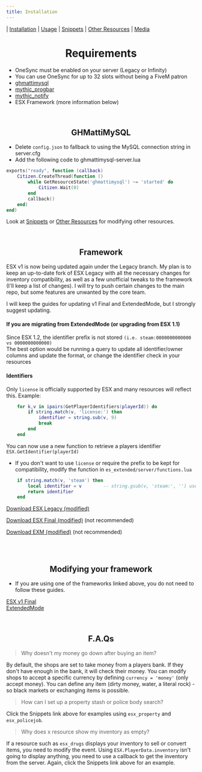 ```yaml
---
title: Installation
---
```


| [Installation](index) | [Usage](usage) | [Snippets](snippets) | [Other Resources](resources) | [Media](media)


<h1 align='center'>Requirements</h1> 


* OneSync must be enabled on your server (Legacy or Infinity)
* You can use OneSync for up to 32 slots without being a FiveM patron
* [ghmattimysql](https://github.com/GHMatti/ghmattimysql/releases)
* [mythic_progbar](https://github.com/thelindat/mythic_progbar)
* [mythic_notify](https://github.com/thelindat/mythic_notify)
* ESX Framework (more information below)


<br>
<h2 align='center'>GHMattiMySQL</h2>

* Delete `config.json` to fallback to using the MySQL connection string in server.cfg
* Add the following code to ghmattimysql-server.lua
```lua
exports("ready", function (callback)
	Citizen.CreateThread(function ()
		while GetResourceState('ghmattimysql') ~= 'started' do
			Citizen.Wait(0)
		end
		callback()
	end)
end)
```
Look at [Snippets](snippets) or [Other Resources](resources) for modifying other resources.  

<br>
<h2 align='center'>Framework</h2>

ESX v1 is now being updated again under the Legacy branch. My plan is to keep an up-to-date fork of ESX Legacy with all the necessary changes for inventory compatibility, as well as a few unofficial tweaks to the framework (I'll keep a list of changes). I will try to push certain changes to the main repo, but some features are unwanted by the core team.  

I will keep the guides for updating v1 Final and ExtendedMode, but I strongly suggest updating.  


#### If you are migrating from ExtendedMode (or upgrading from ESX 1.1)
Since ESX 1.2, the identifier prefix is not stored `(i.e. steam:0000000000000 vs 0000000000000)`  
The best option would be running a query to update all identifier/owner columns and update the format, or change the identifier check in your resources


#### Identifiers
Only `license` is officially supported by ESX and many resources will reflect this. Example:
```lua
	for k,v in ipairs(GetPlayerIdentifiers(playerId)) do
		if string.match(v, 'license:') then
			identifier = string.sub(v, 9)
			break
		end
	end
```
You can now use a new function to retrieve a players identifier `ESX.GetIdentifier(playerId)`  
* If you don't want to use `license` or require the prefix to be kept for compatibility, modify the function in `es_extended/server/functions.lua`
```lua
	if string.match(v, 'steam') then
		local identifier = v		-- string.gsub(v, 'steam:', '') use this to strip the prefix
		return identifier
	end
```





[Download ESX Legacy (modified)](https://github.com/thelindat/es_extended)

[Download ESX Final (modified)](https://cdn.discordapp.com/attachments/816673612621938759/839690298493108234/es_extended.zip) (not recommended)

[Download EXM (modified)](https://github.com/thelindat/extendedmode) (not recommended)


<br><br>
<h2 align='center'>Modifying your framework</h2>

* If you are using one of the frameworks linked above, you do not need to follow these guides.

[ESX v1 Final](esx)  
[ExtendedMode](exm)  


<br>

<h2 align='center'>F.A.Qs</h2>

> Why doesn't my money go down after buying an item?  

By default, the shops are set to take money from a players bank. If they don't have enough in the bank, it will check their money.
You can modify shops to accept a specific currency by defining `currency = 'money'` (only accept money).
You can define any item (dirty money, water, a literal rock) - so black markets or exchanging items is possible.


> How can I set up a property stash or police body search?  

Click the Snippets link above for examples using `esx_property` and `esx_policejob`.


> Why does x resource show my inventory as empty?  

If a resource such as `esx_drugs` displays your inventory to sell or convert items, you need to modify the event.
Using `ESX.PlayerData.inventory` isn't going to display anything, you need to use a callback to get the inventory from the server.
Again, click the Snippets link above for an example.
